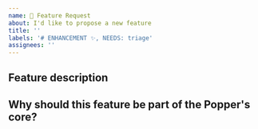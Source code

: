 ```yaml
---
name: 🚀 Feature Request
about: I'd like to propose a new feature
title: ''
labels: '# ENHANCEMENT ✨, NEEDS: triage'
assignees: ''
---
```


## Feature description

<!-- What are you proposing? -->

## Why should this feature be part of the Popper's core?

<!-- Popper aims to be a lean positioning engine, additional features should be implemented in form of 3rd party modifiers, why should this feature get to the core? -->
